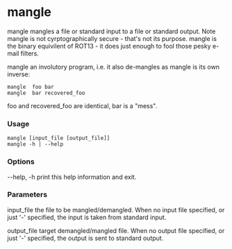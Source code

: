 # mangle

mangle mangles a file or standard input to a file or standard output.
Note mangle is not cyrptographically secure - that's not its purpose.
mangle is the binary equivilent of ROT13 - it does just enough to fool
those pesky e-mail filters.

mangle an involutory program, i.e. it also de-mangles as mangle is its
own inverse:

    mangle  foo bar
    mangle  bar recovered_foo

foo and recovered_foo are identical, bar is a "mess".

### Usage

    mangle [input_file [output_file]]
    mangle -h | --help

### Options
--help, -h   print this help information and exit.

### Parameters
input_file   the file to be mangled/demangled. When no input file specified, or
             just '-' specified, the input is taken from standard input.

output_file  target demangled/mangled file. When no output file specified, or
             just '-' specified, the output is sent to standard output.

